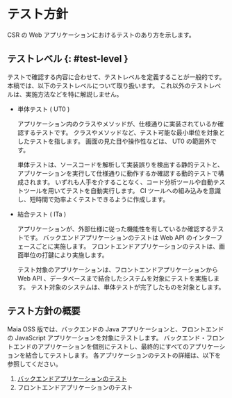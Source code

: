 # テスト方針

CSR の Web アプリケーションにおけるテストのあり方を示します。

## テストレベル {: #test-level }

テストで確認する内容に合わせて、テストレベルを定義することが一般的です。
本稿では、以下のテストレベルについて取り扱います。
これ以外のテストレベルは、実施方法などを特に解説しません。

- 単体テスト ( UT0 )

    アプリケーション内のクラスやメソッドが、仕様通りに実装されているか確認するテストです。
    クラスやメソッドなど、テスト可能な最小単位を対象としたテストを指します。
    画面の見た目や操作性などは、 UT0 の範囲外です。

    単体テストは、ソースコードを解析して実装誤りを検出する静的テストと、アプリケーションを実行して仕様通りに動作するか確認する動的テストで構成されます。
    いずれも人手を介することなく、コード分析ツールや自動テストツールを用いてテストを自動実行します。
    CI ツールへの組み込みを意識し、短時間で効率よくテストできるように作成します。

- 結合テスト ( ITa )

    アプリケーションが、外部仕様に従った機能性を有しているか確認するテストです。
    バックエンドアプリケーションのテストは Web API のインターフェースごとに実施します。
    フロントエンドアプリケーションのテストは、画面単位の打鍵により実施します。

    テスト対象のアプリケーションは、フロントエンドアプリケーションから Web API 、データベースまで結合したシステムを対象にテストを実施します。
    テスト対象のシステムは、単体テストが完了したものを対象とします。

## テスト方針の概要

Maia OSS 版では、バックエンドの Java アプリケーションと、フロントエンドの JavaScript アプリケーションを対象にテストします。
バックエンド・フロントエンドのアプリケーションを個別にテストし、最終的にすべてのアプリケーションを結合してテストします。
各アプリケーションのテストの詳細は、以下を参照してください。

1. [バックエンドアプリケーションのテスト](backend-application/index.md)
1. フロントエンドアプリケーションのテスト
